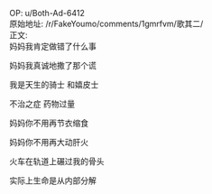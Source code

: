 
OP: u/Both-Ad-6412  
原始地址: /r/FakeYoumo/comments/1gmrfvm/歌其二/  
正文:  
妈妈我肯定做错了什么事    

妈妈我真诚地撒了那个谎    

我是天生的骑士 和嬉皮士    

不治之症  药物过量    

妈妈你不用再节衣缩食    

妈妈你不用再大动肝火    

火车在轨道上碾过我的骨头    

实际上生命是从内部分解
